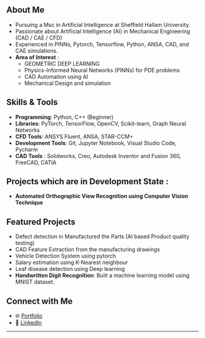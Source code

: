 ## About Me
- Pursuing a Msc in Artificial Intelligence at Sheffield Hallam University.
- Passionate about Artificial Intelligence (AI) in Mechanical Engineering (CAD / CAE / CFD)
- Experienced in PINNs, Pytorch, Tensorflow, Python, ANSA, CAD, and CAE simulations.
- **Area of Interest** : 
  - GEOMETRIC DEEP LEARNING
  - Physics-Informed Neural Networks (PINNs) for PDE problems
  - CAD Automation using AI
  - Mechanical Design and simulation

## Skills & Tools
- **Programming**: Python, C++ (Beginner)
- **Libraries**: PyTorch, TensorFlow, OpenCV, Scikit-learn, Graph Neural Networks
- **CFD Tools**: ANSYS Fluent, ANSA, STAR-CCM+
- **Development Tools**: Git, Jupyter Notebook, Visual Studio Code, Pycharm
- **CAD Tools** : Solidworks, Creo, Autodesk Inventor and Fusion 360, FreeCAD, CATIA

## Projects which are in Development State :
- **Automated Orthographic View Recognition using Computer Vision Technique** 


## Featured Projects

- Defect detection in Manufactured the Parts (AI based Product quality testing)
- CAD Feature Extraction from the manufacturing drawings
- Vehicle Detection System using pytorch
- Salary estimation using K-Nearest neighbour
- Leaf disease detection using Deep learning
- **Handwritten Digit Recognition**: Built a machine learning model using MNIST dataset.

## Connect with Me
- 🌐 [Portfolio](https://www.linkedin.com/in/velanc/)
- 💼 [LinkedIn](https://www.linkedin.com/in/velanc/)

---

